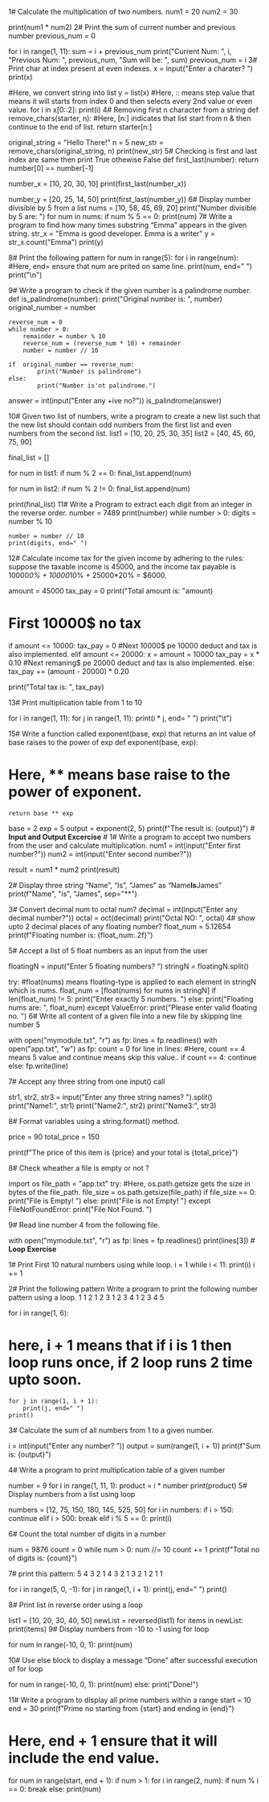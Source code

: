 1# Calculate the multiplication of two numbers.
num1 = 20
num2 = 30

print(num1 * num2)
2# Print the sum of current number and previous number
previous_num = 0

for i in range(1, 11):
    sum = i + previous_num
    print("Current Num: ", i, "Previous Num: ", previous_num, "Sum will be: ", sum)
    previous_num = i
3# Print char at index present at even indexes.
x = input("Enter a charater? ")
print(x)
    
#Here, we convert string into list
y = list(x)
#Here, :: means step value that means it will starts from index 0 and then selects every 2nd value or even value.
for i in x[0::2]:
    print(i)
4# Removing first n character from a string
def remove_chars(starter, n):
    #Here, [n:] indicates that list start from n & then continue to the end of list.
    return starter[n:]

original_string = "Hello There!"
n = 5
new_str = remove_chars(original_string, n)
print(new_str)
5# Checking is first and last index are same then print True othewise False
def first_last(number):
    return number[0] == number[-1]

number_x = [10, 20, 30, 10]
print(first_last(number_x))

number_y = [20, 25, 14, 50]
print(first_last(number_y))
6# Display number divisible by 5 from a list
nums = [10, 58, 45, 69, 20]
print("Number divisible by 5 are: ")
for num in nums:
    if num % 5 == 0:
        print(num)
7# Write a program to find how many times substring “Emma” appears in the given string.
str_x = "Emma is good developer. Emma is a writer"
y = str_x.count("Emma")
print(y)

8# Print the following pattern
for num in range(5):
    for i in range(num):
#Here, end= ensure that num are prited on same line.
        print(num, end=" ")
    print("\n")

9# Write a program to check if the given number is a palindrome number.
def is_palindrome(number):
    print("Original number is: ", number)
    original_number = number

    reverse_num = 0
    while number > 0:
        remainder = number % 10
        reverse_num = (reverse_num * 10) + remainder
        number = number // 10

    if  original_number == reverse_num:
            print("Number is palindrome")
    else:
            print("Number is'nt palindrome.")

answer = int(input("Enter any +ive no?"))
is_palindrome(answer)

10# Given two list of numbers, write a program to create a new list such that the new list should contain odd numbers from the first list and even numbers from the second list.
list1 = [10, 20, 25, 30, 35]
list2 = [40, 45, 60, 75, 90]

final_list = []

for num in list1:
    if num % 2 == 0:
        final_list.append(num)
    
for num in list2:
    if num % 2 != 0:
        final_list.append(num)

print(final_list)
11# Write a Program to extract each digit from an integer in the reverse order.
number = 7489
print(number)
while number > 0:
    digits = number % 10
    
    number = number // 10
    print(digits, end=" ")

12# Calculate income tax for the given income by adhering to the rules: suppose the taxable income is 45000, and the income tax payable is
10000*0% + 10000*10%  + 25000*20% = $6000.

amount = 45000
tax_pay = 0
print("Total amount is: "amount)

# First 10000$ no tax
if amount <= 10000:
    tax_pay = 0
#Next 10000$ pe 10000 deduct and tax is also implemented.
elif amount <= 20000:
    x = amount = 10000
    tax_pay = x * 0.10
#Next remaning$ pe 20000 deduct and tax is also implemented.
else:
    tax_pay += (amount - 20000) * 0.20

print("Total tax is: ", tax_pay)

13# Print multiplication table from 1 to 10

for i in range(1, 11):
    for j in range(1, 11):
        print(i * j, end= " ")
    print("\t")

15#  Write a function called exponent(base, exp) that returns an int value of base raises to the power of exp
def exponent(base, exp):
# Here, ** means base raise to the power of exponent.
    return base ** exp

base = 2
exp = 5
output = exponent(2, 5)
print(f"The result is: {output}")
                                            # **Input and Output Excercise** #
1# Write a program to accept two numbers from the user and calculate multiplication.
num1 = int(input("Enter first number?"))
num2 = int(input("Enter second number?"))

result = num1 * num2
print(result)

2#  Display three string “Name”, “Is”, “James” as “Name**Is**James”
print(f"Name", "is", "James", sep="**")

3# Convert decimal num to octal num? 
decimal = int(input("Enter any decimal number?"))
octal = oct(decimal)
print("Octal NO: ", octal)
4# show upto 2 decimal places of any floating number? 
float_num = 5.12654
print(f"Floating number is: {float_num:.2f}")

5#  Accept a list of 5 float numbers as an input from the user

floatingN = input("Enter 5 floating numbers? ")
stringN = floatingN.split()

try:
#float(nums) means floating-type is applied to each element in stringN which is nums.
    float_num = [float(nums) for nums in stringN]
    if len(float_num) != 5:
        print("Enter exactly 5 numbers. ")
    else:
        print("Floating nums are: ", float_num)
except ValueError:
    print("Please enter valid floating no. ")
6# Write all content of a given file into a new file by skipping line number 5

with open("mymodule.txt", "r") as fp:
    lines = fp.readlines()
with open("app.txt", "w") as fp:
    count = 0
    for line in lines:
#Here, count == 4 means 5 value and continue means skip this value..
        if count == 4:
            continue
        else:
            fp.write(line)

7#  Accept any three string from one input() call

str1, str2, str3 = input("Enter any three string names? ").split()
print("Name1:", str1)
print("Name2:", str2)
print("Name3:", str3)

8# Format variables using a string.format() method.

price = 90
total_price = 150

print(f"The price of this item is {price} and your total is {total_price}")

8# Check wheather a file is empty or not ?

import os
file_path = "app.txt"
try:
#Here, os.path.getsize gets the size in bytes of the file_path.
    file_size = os.path.getsize(file_path)
    if file_size == 0:
        print("File is Empty! ")
    else:
        print("File is not Empty! ")
except FileNotFoundError:
    print("File Not Found. ")

9# Read line number 4 from the following file.

with open("mymodule.txt", "r") as fp:
    lines = fp.readlines()
    print(lines[3])
                                                # **Loop Exercise**

1#  Print First 10 natural numbers using while loop.
i = 1
while i < 11:
    print(i)
    i += 1

2# Print the following pattern
Write a program to print the following number pattern using a loop.
1 
1 2 
1 2 3 
1 2 3 4 
1 2 3 4 5

for i in range(1, 6):
# here, i + 1 means that if i is 1 then loop runs once, if 2 loop runs 2 time upto soon.
    for j in range(1, i + 1):
        print(j, end=" ")
    print()
3#  Calculate the sum of all numbers from 1 to a given number.

i = int(input("Enter any number? "))
output = sum(range(1, i + 1))
print(f"Sum is: {output}")

4#  Write a program to print multiplication table of a given number

number = 9
for i in range(1, 11, 1):
    product = i * number
    print(product)
5# Display numbers from a list using loop

numbers = [12, 75, 150, 180, 145, 525, 50]
for i in numbers:
    if i > 150:
        continue
    elif i > 500:
        break
    elif i % 5 == 0:
        print(i)

6# Count the total number of digits in a number

num = 9876
count = 0
while num > 0:
    num //= 10
    count += 1
print(f"Total no of digits is: {count}")

7# print this pattern:
5 4 3 2 1 
4 3 2 1 
3 2 1 
2 1 
1

for i in range(5, 0, -1):
    for j in range(1, i + 1):
        print(j, end=" ")
    print()

8# Print list in reverse order using a loop

list1 = [10, 20, 30, 40, 50]
newList = reversed(list1)
for items in newList:
    print(items)
9#  Display numbers from -10 to -1 using for loop

for num in range(-10, 0, 1):
    print(num)

10# Use else block to display a message “Done” after successful execution of for loop

for num in range(-10, 0, 1):
    print(num)
else:
    print("Done!")

11# Write a program to display all prime numbers within a range
start = 10
end = 30
print(f"Prime no starting from {start} and ending in {end}")
# Here, end + 1 ensure that it will include the end value.
for num in range(start, end + 1):
    if num > 1:
        for i in range(2, num):
            if num % i == 0:
                break
        else:
            print(num)
